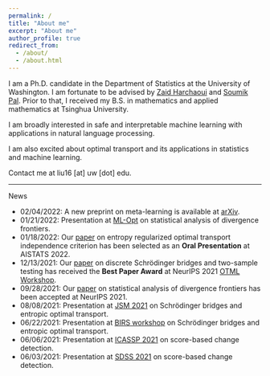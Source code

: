 ```yaml
---
permalink: /
title: "About me"
excerpt: "About me"
author_profile: true
redirect_from:
  - /about/
  - /about.html
---
```


I am a Ph.D. candidate in the Department of Statistics at the University of Washington.
I am fortunate to be advised by [Zaid Harchaoui](http://faculty.washington.edu/zaid/) and [Soumik Pal](https://sites.math.washington.edu/~soumik/).
Prior to that, I received my B.S. in mathematics and applied mathematics at Tsinghua University.  

I am broadly interested in safe and interpretable machine learning with applications in natural language processing.
<!-- In particular, I have been working on developing automatic change detection algorithms to monitor learning machines. -->
I am also excited about optimal transport and its applications in statistics and machine learning.  
<!-- I have been working on safe statistical machine learning by developing automatic change detection method for machine learning algorithms to monitor their behavior. -->

Contact me at liu16 [at] uw [dot] edu.  

---  
News
* 02/04/2022: A new preprint on meta-learning is available at [arXiv](http://arxiv.org/abs/2202.01940).
* 01/21/2022: Presentation at [ML-Opt](https://ifds.info/talks/) on statistical analysis of divergence frontiers.
* 01/18/2022: Our [paper](http://arxiv.org/abs/2112.15265) on entropy regularized optimal transport independence criterion has been selected as an **Oral Presentation** at AISTATS 2022.
* 12/13/2021: Our [paper](/files/OTML2021-eot.pdf) on discrete Schrödinger bridges and two-sample testing has received the **Best Paper Award** at NeurIPS 2021 [OTML Workshop](https://otml2021.github.io/).
* 09/28/2021: Our [paper](https://arxiv.org/abs/2106.07898) on statistical analysis of divergence frontiers has been accepted at NeurIPS 2021.
* 08/08/2021: Presentation at [JSM 2021](https://ww2.amstat.org/meetings/jsm/2021/) on Schrödinger bridges and entropic optimal transport.
* 06/22/2021: Presentation at [BIRS workshop](https://workshops.birs.ca/events/21w5120/schedule) on Schrödinger bridges and entropic optimal transport.
* 06/06/2021: Presentation at [ICASSP 2021](https://l.feathr.co/ICASSP/Lang-Liu) on score-based change detection.
* 06/03/2021: Presentation at [SDSS 2021](https://ww2.amstat.org/meetings/sdss/2021/) on score-based change detection.
